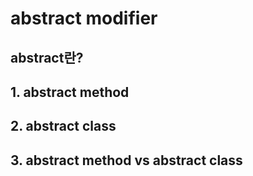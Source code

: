 abstract modifier <Badge text="song" />
================


## abstract란?

## 1. abstract method

## 2. abstract class

## 3. abstract method vs abstract class
